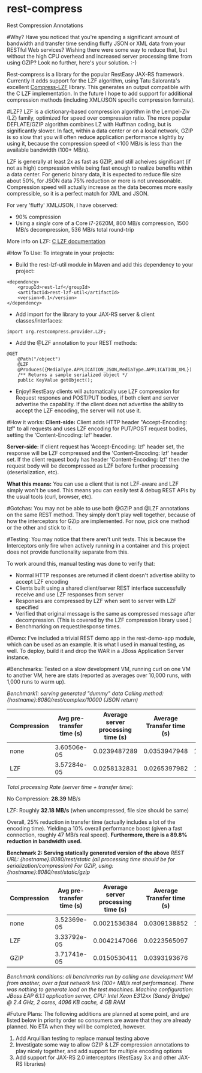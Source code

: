 rest-compress
=============

Rest Compression Annotations

#Why?
Have you noticed that you're spending a significant amount of bandwidth and transfer time sending fluffy JSON or XML data from your RESTful Web services?  Wishing there were some way to reduce that, but without the high CPU overhead and increased server processing time from using GZIP? Look no further, here's your solution. :-)

Rest-compress is a library for the popular RestEasy JAX-RS framework.  Currently it adds support for the LZF algorithm, using Tatu Saloranta's excellent [Compress-LZF](https://github.com/ning/compress) library.
This generates an output compatible with the C LZF implementation.  In the future I hope to add support for additional compression methods (including XML/JSON specific compression formats).


#LZF?
LZF is a dictionary-based compression algorithm in the Lempel-Ziv (LZ) family, optimized for speed over compression ratio. The more popular DEFLATE/GZIP algorithm combines LZ with Huffman coding, but is significantly slower. In fact, within a data center or on a local network, GZIP is so slow that you will often reduce application performance slightly by using it, because the compression speed of <100 MB/s is less than the available bandwidth (100+ MB/s).

LZF is generally at least 2x as fast as GZIP, and still acheives significant (if not as high) compression while being fast enough to realize benefits within a data center.  For generic binary data, it is expected to reduce file size about 50%, for JSON data 75% reduction or more is not unreasonable.   Compression speed will actually increase as the data becomes more easily compressible, so it is a perfect match for XML and JSON. 

For very 'fluffy' XML/JSON, I have observed:
* 90% compression
* Using a *single* core of a Core i7-2620M, 800 MB/s compression, 1500 MB/s decompression, 536 MB/s total round-trip

More info on LZF: [C LZF documentation](http://oldhome.schmorp.de/marc/liblzf.html)


#How To Use:
To integrate in your projects:

* Build the rest-lzf-util module in Maven and add this dependency to your project:
```
<dependency>
    <groupId>rest-lzf</groupId>
    <artifactId>rest-lzf-util</artifactId>
    <version>0.1</version>
</dependency>
```

* Add import for the library to your JAX-RS server & client classes/interfaces:
```
import org.restcompress.provider.LZF;
```

* Add the @LZF annotation to your REST methods:
```
@GET
    @Path("/object")
    @LZF
    @Produces({MediaType.APPLICATION_JSON,MediaType.APPLICATION_XML})
    /** Returns a sample serialized object */
    public KeyValue getObject();
```

* Enjoy!  RestEasy clients will automatically use LZF compression for Request respones and POST/PUT bodies, if both client and server advertise the capability.  If the client does not advertise the ability to accept the LZF encoding, the server will not use it. 


#How it works:
**Client-side:**
Client adds HTTP header "Accept-Encoding: lzf" to all requests and uses LZF encoding for PUT/POST request bodies, setting the 'Content-Encoding: lzf' header. 

**Server-side:**
If client request has 'Accept-Encoding: lzf' header set, the response will be LZF compressed and the 'Content-Encoding: lzf' header set.  If the client request body has header 'Content-Encoding: lzf' then the request body will be decompressed as LZF before further processing (deserialization, etc). 

**What this means:** 
You can use a client that is not LZF-aware and LZF simply won't be used.  This means you can easily test & debug REST APIs by the usual tools (curl, browser, etc). 

#Gotchas:
You may not be able to use both @GZIP and @LZF annotations on the same REST method.  They simply don't play well together, because of how the interceptors for GZip are implemented. For now, pick one method or the other and stick to it. 

#Testing:
You may notice that there aren't unit tests.  This is because the Interceptors only fire when actively running in a container and this project does not provide functionality separate from this.

To work around this, manual testing was done to verify that:
* Normal HTTP responses are returned if client doesn't advertise ability to accept LZF encoding 
* Clients built using a shared client/server REST interface successfully receive and use LZF responses from server
* Responses are compressed by LZF when sent to server with LZF specified
* Verified that original message is the same as compressed message after decompression.  (This is covered by the LZF compression library used.)
* Benchmarking on request/response times.

#Demo:
I've included a trivial REST demo app in the rest-demo-app module, which can be used as an example.  It is what I used in manual testing, as well.   To deploy, build it and drop the WAR in a JBoss Application Server instance. 


#Benchmarks:
Tested on a slow development VM, running curl on one VM to another VM, here are stats (reported as averages over 10,000 runs, with 1,000 runs to warm up).

**Benchmark1: serving generated "dummy" data
*Calling method: {hostname}:8080/rest/complex/10000** (JSON return)*

Compression | Avg pre-transfer time (s) | Average server processing time (s) | Average Transfer time (s) |   Avg Bytes  
------------|---------------------------|------------------------------------|---------------------------|--------------:
 none       |      3.60506e-05          |           0.0239487289             |       0.0353947948        |   1766648.424   
 LZF        |      3.57284e-05          |           0.0258132831             |       0.0265397982        |    173025.0755 

*Total processing Rate (server time + transfer time):*

No Compression: **28.39** MB/s

LZF: Roughly **32.18 MB/s** (when uncompressed, file size should be same)

Overall, 25% reduction in transfer time (actually includes a lot of the encoding time). Yielding a 10% overall performance boost (given a fast connection, roughly 47 MB/s real speed). **Furthermore, there is a 89.8% reduction in bandwidth used.**   


**Benchmark 2: Serving statically generated version of the above** 
*REST URL: {hostname}:8080/rest/static (all processing time should be for serialization/compression)*
*For GZIP, using: {hostname}:8080/rest/static/gzip*

Compression |Avg pre-transfer time (s) | Average server processing time (s) | Average Transfer time (s)|   Avg Bytes
------------|--------------------------|----------------------------------|------------------------|-------------:
 none       |3.52369e-05 | 0.0021536384 | 0.0309138852 | 1842761.0 
 LZF        |3.33792e-05 | 0.0042147066 | 0.0223565097 |  174164.0 
 GZIP       |3.71741e-05 | 0.0150530411 | 0.0393193676 |   90949.0 

*Benchmark conditions: all benchmarks run by calling one development VM from another, over a fast network link (100+ MB/s real performance).  There was nothing to generate load on the test machines.*
*Machine configuration: JBoss EAP 6.1.1 application server, CPU: Intel Xeon E312xx (Sandy Bridge) @ 2.4 GHz, 2 cores, 4096 KB cache, 4 GB RAM*

#Future Plans:
The following additions are planned at some point, and are listed below in priority order so consumers are aware that they are already planned.  No ETA when they will be completed, however.

1. Add Arquillian testing to replace manual testing above
2. Investigate some way to allow GZIP & LZF compression annotations to play nicely together, and add support for multiple encoding options
3. Add support for JAX-RS 2.0 interceptors (RestEasy 3.x and other JAX-RS libraries)